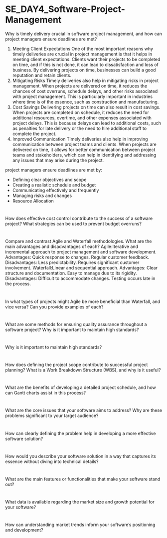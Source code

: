 # SE_DAY4_Software-Project-Management

Why is timely delivery crucial in software project management, and how can project managers ensure deadlines are met?
1. Meeting Client Expectations
One of the most important reasons why timely deliveries are crucial in project management is that it helps in meeting client expectations. Clients want their projects to be completed on time, and if this is not done, it can lead to dissatisfaction and loss of business. By delivering projects on time, businesses can build a good reputation and retain clients.
2. Mitigating Risks
Timely deliveries also help in mitigating risks in project management. When projects are delivered on time, it reduces the chances of cost overruns, schedule delays, and other risks associated with project management. This is particularly important in industries where time is of the essence, such as construction and manufacturing.
3. Cost Savings
Delivering projects on time can also result in cost savings. When projects are completed on schedule, it reduces the need for additional resources, overtime, and other expenses associated with project delays. This is because delays can lead to additional costs, such as penalties for late delivery or the need to hire additional staff to complete the project.
4. Improved Communication
Timely deliveries also help in improving communication between project teams and clients. When projects are delivered on time, it allows for better communication between project teams and stakeholders, which can help in identifying and addressing any issues that may arise during the project.

project managers ensure deadlines are met by:
- Defining clear objectives and scope
- Creating a realistic schedule and budget
- Communicating effectively and frequently
- Managing risks and changes
- Resource Allocation

#
How does effective cost control contribute to the success of a software project? What strategies can be used to prevent budget overruns?
#
Compare and contrast Agile and Waterfall methodologies. What are the main advantages and disadvantages of each?
Agile:Iterative and incremental approach to project
management and software development.
Advantages:
  Quick response to changes.
  Regular customer feedback.
Disadvantages:
  Less predictability.
  Requires significant customer involvement.
Waterfall:Linear and sequential approach.
Advantages:
  Clear structure and documentation.
  Easy to manage due to its rigidity.
Disadvantages:
  Difficult to accommodate changes.
  Testing occurs late in the process.
#
In what types of projects might Agile be more beneficial than Waterfall, and vice versa? Can you provide examples of each?
#
What are some methods for ensuring quality assurance throughout a software project? Why is it important to maintain high standards?
#
Why is it important to maintain high standards?
#
How does defining the project scope contribute to successful project planning? What is a Work Breakdown Structure (WBS), and why is it useful?
#
What are the benefits of developing a detailed project schedule, and how can Gantt charts assist in this process?
#
What are the core issues that your software aims to address? Why are these problems significant to your target audience?
#
How can clearly defining the problem help in developing a more effective software solution?
#
How would you describe your software solution in a way that captures its essence without diving into technical details?
#
What are the main features or functionalities that make your software stand out?
#
What data is available regarding the market size and growth potential for your software?
#
How can understanding market trends inform your software’s positioning and development?



